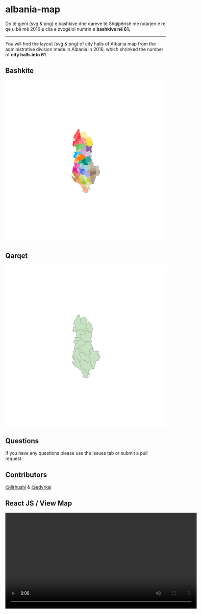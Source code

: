 # albania-map

Do të gjeni (svg & png) e bashkive dhe qareve të Shqipërisë me ndarjen e re që u bë më 2016 e cila e zvogëloi numrin e **bashkive në 61.**

---------

You will find the layout (svg & png) of city halls of Albania map from the administrative division made in Albania in 2016, which shrinked the number of **city halls into 61**.

## Bashkite
![logo](61-bashkite.png "Bashkite")

## Qarqet
![logo](12-qarqe.png "Qarqet")

## Questions
If you have any questions please use the Issues tab or submit a pull request.

## Contributors
[@ilirhushi](http://ilirhushi.me) & [@edyrkaj](http://www.e-soft.al/Main.aspx)


## React JS / View Map
<video src="albanian_map_svg.mov" controls width="600">
  Your browser does not support the video tag.
</video>